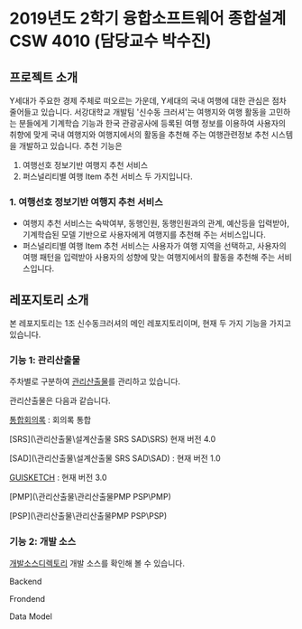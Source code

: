 # 2019년도 2학기 융합소프트웨어 종합설계 CSW 4010 (담당교수 박수진)

## 프로젝트 소개

Y세대가 주요한 경제 주체로 떠오르는 가운데, Y세대의 국내 여행에 대한 관심은 점차 줄어들고 있습니다. 서강대학교 개발팀 '신수동 크러셔'는 여행지와 여행 활동을 고민하는 분들에게 기계학습 기능과 한국 관광공사에 등록된 여행 정보를 이용하여 사용자의 취향에 맞게 국내 여행지와 여행지에서의 활동을 추천해 주는 
여행관련정보 추천 시스템을 개발하고 있습니다.
추천 기능은 

1. 여행선호 정보기반 여행지 추천 서비스 
2. 퍼스널리티별 여행 Item 추천 서비스 두 가지입니다.


### 1. 여행선호 정보기반 여행지 추천 서비스
- 여행지 추천 서비스는 숙박여부, 동행인원, 동행인원과의 관계, 예산등을 입력받아, 기계학습된 모델 기반으로 사용자에게 여행지를 추천해 주는 서비스입니다.
- 퍼스널리티별 여행 Item 추천 서비스는 사용자가 여행 지역을 선택하고, 사용자의 여행 패턴을 입력받아 사용자의 성향에 맞는 여행지에서의 활동을 추천해 주는 서비스입니다. 

## 레포지토리 소개

본 레포지토리는 1조 신수동크러셔의 메인 레포지토리이며, 현재 두 가지 기능을 가지고 있습니다.

### 기능 1: 관리산출물

주차별로 구분하여 [관리산출물](/관리산출물)를 관리하고 있습니다.

관리산출물은 다음과 같습니다.



[통합회의록](\관리산출물) : 회의록 통합

[SRS](\관리산출물\설계산출물 SRS SAD\SRS)   현재 버전 4.0

[SAD](\관리산출물\설계산출물 SRS SAD\SAD) : 현재 버전 1.0

[GUISKETCH](\관리산출물\GUI_SKETCH)  : 현재 버전 3.0

[PMP](\관리산출물\관리산출물PMP PSP\PMP)

[PSP](\관리산출물\관리산출물PMP PSP\PSP)








### 기능 2:  개발 소스

[개발소스디렉토리](/trip-picker-develop)  개발 소스를 확인해 볼 수 있습니다.

Backend

Frondend

Data Model

